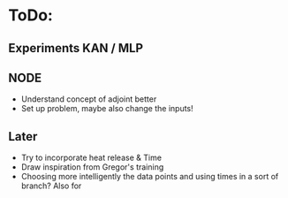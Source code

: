 # ToDo:


Experiments KAN / MLP
-----------

NODE
---------
- Understand concept of adjoint better
- Set up problem, maybe also change the inputs!


Later
--------
- Try to incorporate heat release & Time
- Draw inspiration from Gregor's training
- Choosing more intelligently the data points and using times in a sort of branch? Also for 
